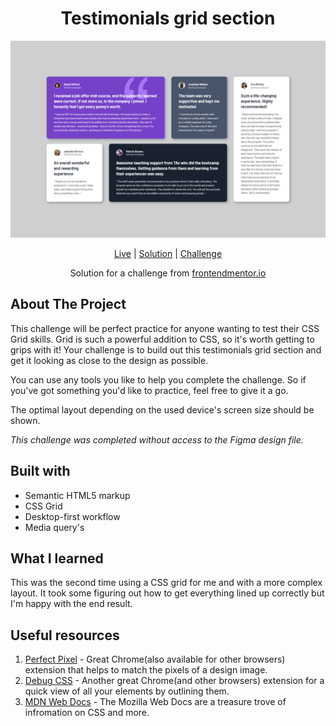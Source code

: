 <h1 align="center">Testimonials grid section</h1>

![Testimonials grid section](images/desktop-preview1.png)



<div align="center">

[Live](https://damuzid.github.io/testimonials-grid-section/)
| [Solution](https://www.frontendmentor.io/solutions/responsive-layout-using-css-grid-tyst-jYnZ8)
| [Challenge](https://www.frontendmentor.io/challenges/testimonials-grid-section-Nnw6J7Un7)

Solution for a challenge from [frontendmentor.io](https://www.frontendmentor.io/)
</div>

## About The Project

This challenge will be perfect practice for anyone wanting to test their CSS Grid skills. Grid is such a powerful addition to CSS, so it's worth getting to grips with it! Your challenge is to build out this testimonials grid section and get it looking as close to the design as possible.

You can use any tools you like to help you complete the challenge. So if you've got something you'd like to practice, feel free to give it a go.

The optimal layout depending on the used device's screen size should be shown.</p>

*This challenge was completed without access to the Figma design file.*</p>

## Built with 

- Semantic HTML5 markup
- CSS Grid
- Desktop-first workflow
- Media query's

## What I learned

This was the second time using a CSS grid for me and with a more complex layout. It took some figuring out how to get everything lined up correctly but I'm happy with the end result.

## Useful resources

1. [Perfect Pixel](https://chrome.google.com/webstore/detail/perfectpixel-by-welldonec/dkaagdgjmgdmbnecmcefdhjekcoceebi) - Great Chrome(also available for other browsers) extension that helps to match the pixels of a design image.
3. [Debug CSS](https://chrome.google.com/webstore/detail/debug-css/igiofjnckcagmjgdoaakafngegecjnkj) - Another great Chrome(and other browsers) extension for a quick view of all your elements by outlining them.  
2. [MDN Web Docs](https://developer.mozilla.org/en-US/) - The Mozilla Web Docs are a treasure trove of infromation on CSS and more.
